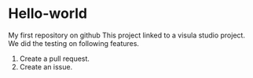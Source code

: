 # Hello-world
My first repository on github
This project linked to  a visula studio project. We did the testing on following  features.
1. Create a pull request.
2. Create an issue.

